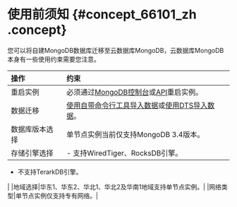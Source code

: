 # 使用前须知 {#concept_66101_zh .concept}

您可以将自建MongoDB数据库迁移至云数据库MongoDB，云数据库MongoDB本身有一些使用约束需要您注意。

|操作|约束|
|:-|:-|
|重启实例|必须通过[MongoDB控制台](https://mongodb.console.aliyun.com/)或[API](../../../../cn.zh-CN/API参考/实例管理/RestartDBInstance.md#)重启实例。|
|数据迁移|[使用自带命令行工具导入数据](../../../../cn.zh-CN/副本集快速入门/数据迁移/使用自带命令行工具迁移数据.md)或[使用DTS导入数据](../../../../cn.zh-CN/副本集快速入门/数据迁移/使用DTS工具迁移数据.md)。|
|数据库版本选择|单节点实例当前仅支持MongoDB 3.4版本。|
|存储引擎选择| -   支持WiredTiger、RocksDB引擎。
-   不支持TerarkDB引擎。

 |
|地域选择|华东1、华东2、华北1、华北2及华南1地域支持单节点实例。|
|网络类型|单节点实例仅支持专有网络。|

